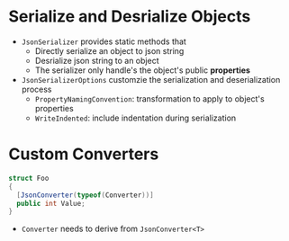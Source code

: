 # Serialize and Desrialize Objects

- `JsonSerializer` provides static methods that
  - Directly serialize an object to json string
  - Desrialize json string to an object
  - The serializer only handle's the object's public **properties**
- `JsonSerializerOptions` customzie the serialization and deserialization
  process
  - `PropertyNamingConvention`: transformation to apply to object's properties
  - `WriteIndented`: include indentation during serialization

# Custom Converters

```cs
struct Foo
{
  [JsonConverter(typeof(Converter))]
  public int Value;
}
```

- `Converter` needs to derive from `JsonConverter<T>`
